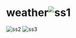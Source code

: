 # weather![ss1](https://user-images.githubusercontent.com/95499415/221625670-d263f81c-bd33-47cd-849f-373878c87d84.png)
![ss2](https://user-images.githubusercontent.com/95499415/221625678-ec41f094-d2c9-4f38-8120-18a7e457c9b2.png)
![ss3](https://user-images.githubusercontent.com/95499415/221625683-1c12249a-5772-42b7-b330-31ed34bcf568.png)
